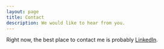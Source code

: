 ```yaml
---
layout: page
title: Contact
description: We would like to hear from you. 
---
```


Right now, the best place to contact me is probably [LinkedIn](https://www.linkedin.com/in/markkbarrett/).
